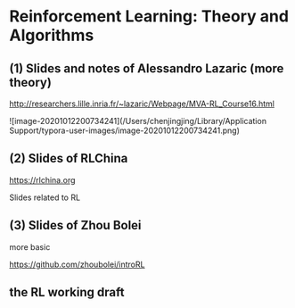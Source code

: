 # Reinforcement Learning: Theory and Algorithms

## (1) Slides and notes  of Alessandro Lazaric (more theory)

http://researchers.lille.inria.fr/~lazaric/Webpage/MVA-RL_Course16.html

![image-20201012200734241](/Users/chenjingjing/Library/Application Support/typora-user-images/image-20201012200734241.png)

## (2) Slides of RLChina

https://rlchina.org 

Slides related to RL 

## (3) Slides of Zhou Bolei

more basic

https://github.com/zhoubolei/introRL

## the RL working draft


